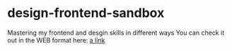 # design-frontend-sandbox
Mastering my frontend and desgin skills in different ways
You can check it out in the WEB format here:
[a link](https://ivarmah.github.io/design-frontend-sandbox/)
